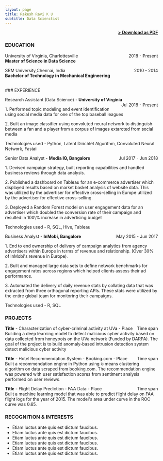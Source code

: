 ```yaml
---
layout: page
title: Rakesh Ravi K U 
subtitle: Data Scienctist
---
```


<span style="float: right; "><a href="{{ '/assets/img/Profile (Rakesh Ravi K U).pdf' | prepend: site.baseurl }}"><strong>> Download as PDF</strong></a> </span>
<br>

### EDUCATION

University of Virginia, Charlottesville <span style="float: right; ">2018 - Present</span>  
**Master of Science in Data Science**  

 
SRM University,Chennai, India <span style="float: right; ">2010 - 2014</span>  
**Bachelor of Technology in Mechanical Engineering**  

<br>
### EXPERIENCE

Research Assistant (Data Science) - **University of Virginia** <span style="float: right; ">Jul 2018 - Present</span>  
<p> 1. Performed topic modeling and event identification using social media data for one of the top baseball leagues </p>
<p> 2. Built an image classifier using convoluted neural network to distinguish between a fan and a player from a corpus of images extarcted from social media</p>
Technologies used  - Python, Latent Dirichlet Algorithm, Convoluted Neural Network, Fastai

 
Senior Data Analyst - **Media IQ, Bangalore** <span style="float: right; ">Jul 2017 - Jun 2018</span>  
<p> 1. Devised campaign strategy, built reporting capabilities and handled business reviews through data analysis.</p>
<p> 2. Published a dashboard on Tableau for an e-commerce advertiser which displayed results based on market basket analysis of website data. This was utilized by the advertiser for effective cross-selling in Europe utilized by the advertiser for effective cross-selling.</p>
<p> 3. Deployed a Random Forest model on user engagement data for an advertiser which doubled the conversion rate of their campaign and resulted in 100\% increase in advertising budget</p>
Technologies used  - R, SQL, Hive, Tableau

Business Analyst - **InMobi, Bangalore** <span style="float: right; ">May 2015 - Jun 2017</span>  
<p> 1. End to end ownership of delivery of campaign analytics from agency advertisers within Europe in terms of revenue and relationship. (Over 30% of InMobi's revenue in Europe).</p>
<p> 2. Built and managed large data sets to define network benchmarks for engagement rates across regions which helped clients assess their ad performance.</p>
<p>  3. Automated the delivery of daily revenue stats by collating data that was extracted from three orthogonal reporting APIs. These stats were utilized by the entire global team for monitoring their campaigns.</p>
Technologies used  - R, SQL

<br>
 
### PROJECTS
**Title** - Characterization of cyber-criminal activity at UVa - Place <span style="float: right; ">Time span</span>  
Building a deep learning model to detect malicious cyber activity based on data collected from honeypots on the UVa network (Funded by DARPA). The goal of the project is to build anomaly-based intrusion detection system detect malicious cyber activity


**Title** - Hotel Recommendation System - Booking.com - Place <span style="float: right; ">Time span</span>  
Built a recommendation engine in Python using k-means clustering algorithm on data scraped from booking.com. The recommendation engine was powered with user satisfaction scores from sentiment analysis performed on user reviews.


**Title** - Flight Delay Prediction - FAA Data - Place <span style="float: right; ">Time span</span>  
Built a machine learning model that was able to predict flight delay on FAA flight logs for the year of 2015. The model's area under curve in the ROC curve was 0.65.





### RECOGNITION & INTERESTS

- Etiam luctus ante quis est dictum faucibus.
- Etiam luctus ante quis est dictum faucibus.
- Etiam luctus ante quis est dictum faucibus.
- Etiam luctus ante quis est dictum faucibus.
- Etiam luctus ante quis est dictum faucibus.
- Etiam luctus ante quis est dictum faucibus.
